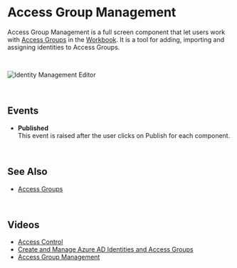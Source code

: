 # Access Group Management

Access Group Management is a full screen component  that let users work with [Access Groups](../../../accesscontrol/accessgroups.md) in the [Workbook](../../../workbooks.md).
It is a tool for adding, importing and assigning identities to Access Groups.

<br/>

![Identity Management Editor](https://profitbasedocs.blob.core.windows.net/images/AccessGwb.png)

<br/>

## Events

*	**Published**  
This event is raised after the user clicks on Publish for each component.


<br/>

## See Also  

* [Access Groups](../../../accesscontrol/accessgroups.md)

<br/>

## Videos

* [Access Control](../../../../videos/accesscontrol.md)
* [Create and Manage Azure AD Identities and Access Groups](https://profitbasedocs.blob.core.windows.net/videos/Users%20and%20Permissions%20-%20Create%20and%20Manage%20Azure%20AD%20Users%20and%20User%20Groups.mp4)
* [Access Group Management](https://profitbasedocs.blob.core.windows.net/videos/Access%20Control%20-%20Access%20groups.mp4)

<br/>